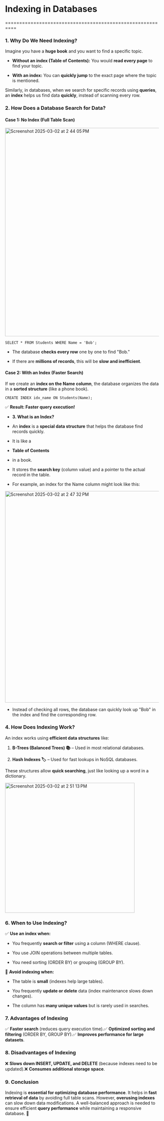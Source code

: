  # Indexing in Databases 
==========================================================

### **1\. Why Do We Need Indexing?**

Imagine you have a **huge book** and you want to find a specific topic.

*   **Without an index (Table of Contents):** You would **read every page** to find your topic.
    
*   **With an index:** You can **quickly jump** to the exact page where the topic is mentioned.
    

Similarly, in databases, when we search for specific records using **queries**, an **index** helps us find data **quickly**, instead of scanning every row.

### **2\. How Does a Database Search for Data?**

#### **Case 1: No Index (Full Table Scan)**


<img width="680" alt="Screenshot 2025-03-02 at 2 44 05 PM" src="https://github.com/user-attachments/assets/2ef02b5e-2c58-4e2f-aa24-2a06559108c6" />


```
SELECT * FROM Students WHERE Name = 'Bob';

```

*   The database **checks every row** one by one to find "Bob."
    
*   If there are **millions of records**, this will be **slow and inefficient**.
    

#### **Case 2: With an Index (Faster Search)**

If we create an **index on the Name column**, the database organizes the data in a **sorted structure** (like a phone book).

```
CREATE INDEX idx_name ON Students(Name);
```
✅ **Result: Faster query execution!**

*   **3\. What is an Index?**
    
*   An **index** is a **special data structure** that helps the database find records quickly.
    
*   It is like a
    
*   **Table of Contents**
    
*   in a book.
    
*   It stores the **search key** (column value) and a pointer to the actual record in the table.
    
*   For example, an index for the Name column might look like this:

   <img width="690" alt="Screenshot 2025-03-02 at 2 47 32 PM" src="https://github.com/user-attachments/assets/7e62348e-381b-48f9-be3e-e96dc5aa469c" />


*   Instead of checking all rows, the database can quickly look up "Bob" in the index and find the corresponding row.


  ### **4\. How Does Indexing Work?**

An index works using **efficient data structures** like:

1.  **B-Trees (Balanced Trees) 📚** – Used in most relational databases.
    
2.  **Hash Indexes 🏷️** – Used for fast lookups in NoSQL databases.
    

These structures allow **quick searching**, just like looking up a word in a dictionary.







<img width="424" alt="Screenshot 2025-03-02 at 2 51 13 PM" src="https://github.com/user-attachments/assets/8ab3eab0-32b3-4a40-a9ee-7faeddac1297" />



### **6\. When to Use Indexing?**

✅ **Use an index when:**

*   You frequently **search or filter** using a column (WHERE clause).
    
*   You use JOIN operations between multiple tables.
    
*   You need sorting (ORDER BY) or grouping (GROUP BY).
    

🚫 **Avoid indexing when:**

*   The table is **small** (indexes help large tables).
    
*   You frequently **update or delete** data (index maintenance slows down changes).
    
*   The column has **many unique values** but is rarely used in searches.
    

### **7\. Advantages of Indexing**

✅ **Faster search** (reduces query execution time).✅ **Optimized sorting and filtering** (ORDER BY, GROUP BY).✅ **Improves performance for large datasets**.

### **8\. Disadvantages of Indexing**

❌ **Slows down INSERT, UPDATE, and DELETE** (because indexes need to be updated).❌ **Consumes additional storage space**.

### **9\. Conclusion**

Indexing is **essential for optimizing database performance**. It helps in **fast retrieval of data** by avoiding full table scans. However, **overusing indexes** can slow down data modifications. A well-balanced approach is needed to ensure efficient **query performance** while maintaining a responsive database. 🚀
